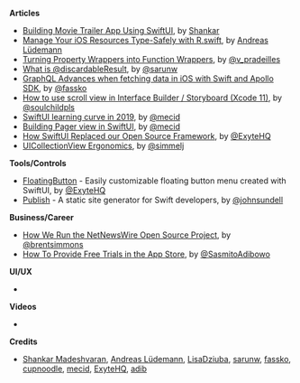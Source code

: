 
**Articles**

* [Building Movie Trailer App Using SwiftUI](https://medium.com/flawless-app-stories/building-movie-trailer-app-using-swiftui-5d4dc5497462), by [Shankar](https://twitter.com/Shankar__am)
* [Manage Your iOS Resources Type-Safely with R.swift](https://andreaslydemann.com/manage-your-ios-resources-type-safely-with-r-swift/), by [Andreas Lüdemann](https://twitter.com/andreaslydemann)
* [Turning Property Wrappers into Function Wrappers](https://medium.com/flawless-app-stories/turning-property-wrappers-into-function-wrappers-2be3a49229f5), by [@v_pradeilles](https://twitter.com/v_pradeilles)
* [What is @discardableResult](https://sarunw.com/tips/what-is-discardableresult/), by [@sarunw](https://twitter.com/sarunw)
* [GraphQL Advances when fetching data in iOS with Swift and Apollo SDK](https://kristaps.me/graphql-advances-with-swift/), by [@fassko](https://twitter.com/fassko)
* [How to use scroll view in Interface Builder / Storyboard (Xcode 11)](https://fluffy.es/scrollview-storyboard-xcode-11/), by [@soulchildpls](https://twitter.com/soulchildpls)
* [SwiftUI learning curve in 2019](https://swiftwithmajid.com/2019/12/31/swiftui-learning-curve-in-2019/), by [@mecid](https://twitter.com/mecid)
* [Building Pager view in SwiftUI](https://swiftwithmajid.com/2019/12/25/building-pager-view-in-swiftui/), by [@mecid](https://twitter.com/mecid)
* [How SwiftUI Replaced our Open Source Framework](https://exyte.com/blog/swiftui-and-our-open-source-framework), by [@ExyteHQ](https://twitter.com/ExyteHQ)
* [UICollectionView Ergonomics](https://www.iamsim.me/uicollectionview-ergonomics/), by [@simmelj](https://twitter.com/simmelj)

**Tools/Controls**

* [FloatingButton](https://github.com/exyte/FloatingButton) - Easily customizable floating button menu created with SwiftUI, by [@ExyteHQ](https://twitter.com/ExyteHQ)
* [Publish](https://github.com/johnsundell/publish) - A static site generator for Swift developers, by [@johnsundell](https://twitter.com/johnsundell)

**Business/Career**

* [How We Run the NetNewsWire Open Source Project](https://inessential.com/2019/12/27/how_we_run_the_netnewswire_open_source_p), by [@brentsimmons](https://twitter.com/brentsimmons/)
* [How To Provide Free Trials in the App Store](https://cutecoder.org/business/free-trial-app-store/), by [@SasmitoAdibowo](https://twitter.com/SasmitoAdibowo/)

**UI/UX**

* 

**Videos**

* 

**Credits**

* [Shankar Madeshvaran](https://github.com/shankarmadeshvaran), [Andreas Lüdemann](https://github.com/andreaslydemann), [LisaDziuba](https://github.com/lisadziuba), [sarunw](https://github.com/sarunw), [fassko](https://github.com/fassko), [cupnoodle](https://github.com/cupnoodle), [mecid](https://github.com/mecid), [ExyteHQ](https://github.com/exyte), [adib](https://github.com/adib)
